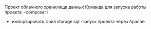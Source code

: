 Проект облачного хранилища данных
Команда для запуска работы проекта:
-composer i
- импортировать файл storage.sql
-запуск проекта через Apache
